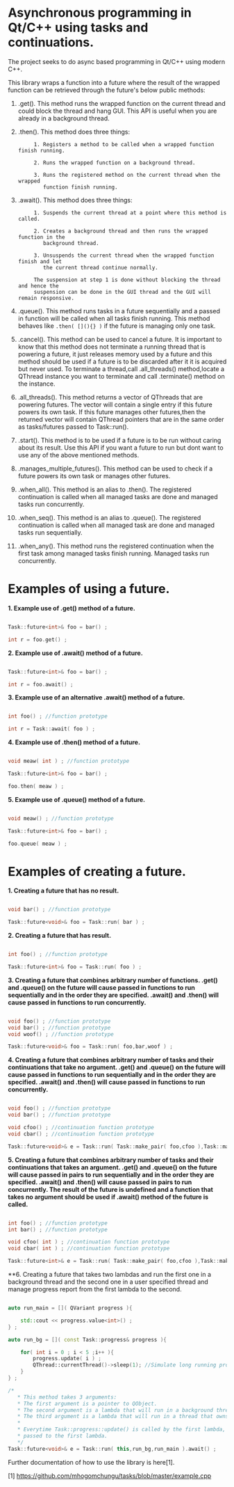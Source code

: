 

Asynchronous programming in Qt/C++ using tasks and continuations.
========

The project seeks to do async based programming in Qt/C++ using modern C++.

This library wraps a function into a future where the result of the wrapped function
can be retrieved through the future's below public methods:

1. .get().  This method runs the wrapped function on the current thread
            and could block the thread and hang GUI. This API is useful when you are already
            in a background thread.

2. .then(). This method does three things:

            1. Registers a method to be called when a wrapped function finish running.

            2. Runs the wrapped function on a background thread.

            3. Runs the registered method on the current thread when the wrapped
               function finish running.

3. .await(). This method does three things:

            1. Suspends the current thread at a point where this method is called.

            2. Creates a background thread and then runs the wrapped function in the
               background thread.

            3. Unsuspends the current thread when the wrapped function finish and let
               the current thread continue normally.

            The suspension at step 1 is done without blocking the thread and hence the
            suspension can be done in the GUI thread and the GUI will remain responsive.

4. .queue(). This method runs tasks in a future sequentially and a passed in function will be called when all tasks
	     finish running. This method behaves like ```.then( [](){} )``` if the future is managing only one task.

5. .cancel(). This method can be used to cancel a future. It is important to know
              that this method does not terminate a running thread that is powering a future, it just
              releases memory used by a future and this method should be used if a future is to be discarded
	      after it it is acquired but never used. To terminate a thread,call .all_threads() method,locate a QThread
	      instance you want to terminate and call .terminate() method on the instance.

6. .all_threads(). This method returns a vector of QThreads that are powering futures.
                   The vector will contain a single entry if this future powers its own task. If this future
                   manages other futures,then the returned vector will contain QThread pointers that are in
                   the same order as tasks/futures passed to Task::run().

7. .start(). This method is to be used if a future is to be run without caring about its result.
	     Use this API if you want a future to run but dont want to use any of the above mentioned methods.

8. .manages_multiple_futures(). This method can be used to check if a future powers
                                its own task or manages other futures.

9. .when_all(). This method is an alias to .then(). The registered continuation is called when all managed tasks are done
                          and managed tasks run concurrently.

10. .when_seq(). This method is an alias to .queue(). The registered continuation is called when all managed task are done
                             and managed tasks run sequentially.

11. .when_any(). This method runs the registered continuation when the first task among managed tasks finish running.
                               Managed tasks run concurrently.

Examples of using a future.
========

**1. Example use of .get() method of a future.**

```c++

Task::future<int>& foo = bar() ;

int r = foo.get() ;

```

**2. Example use of .await() method of a future.**

```c++

Task::future<int>& foo = bar() ;

int r = foo.await() ;

```
**3. Example use of an alternative .await() method of a future.**

```c++

int foo() ; //function prototype

int r = Task::await( foo ) ;

```

**4. Example use of .then() method of a future.**

```c++

void meaw( int ) ; //function prototype

Task::future<int>& foo = bar() ;

foo.then( meaw ) ;

```

**5. Example use of .queue() method of a future.**

```c++

void meaw() ; //function prototype

Task::future<int>& foo = bar() ;

foo.queue( meaw ) ;

```

Examples of creating a future.
========

**1. Creating a future that has no result.**
```c++

void bar() ; //function prototype

Task::future<void>& foo = Task::run( bar ) ;

```

**2. Creating a future that has result.**
```c++

int foo() ; //function prototype

Task::future<int>& foo = Task::run( foo ) ;

```

**3. Creating a future that combines arbitrary number of functions. .get() and .queue() on the future will cause passed in functions to run sequentially and in the order they are specified. .await() and .then() will cause passed in functions to run concurrently.**

```c++

void foo() ; //function prototype
void bar() ; //function prototype
void woof() ; //function prototype

Task::future<void>& foo = Task::run( foo,bar,woof ) ;

```

**4. Creating a future that combines arbitrary number of tasks and their continuations that take no argument. .get() and .queue() on the future will cause passed in functions to run sequentially and in the order they are specified. .await() and .then() will cause passed in functions to run concurrently.**

```c++

void foo() ; //function prototype
void bar() ; //function prototype

void cfoo() ; //continuation function prototype
void cbar() ; //continuation function prototype

Task::future<void>& e = Task::run( Task::make_pair( foo,cfoo ),Task::make_pair( bar,cbar ) ) ;

```

**5. Creating a future that combines arbitrary number of tasks and their continuations that takes an argument. .get() and .queue() on the future will cause passed in pairs to run sequentially and in the order they are specified. .await() and .then() will cause passed in pairs to run concurrently. The result of the future is undefined and a function that takes no argument should be used if .await() method of the future is called.**

```c++

int foo() ; //function prototype
int bar() ; //function prototype

void cfoo( int ) ; //continuation function prototype
void cbar( int ) ; //continuation function prototype

Task::future<int>& e = Task::run( Task::make_pair( foo,cfoo ),Task::make_pair( bar,cbar ) ) ;
```
**6. Creating a future that takes two lambdas and run the first one in a background thread and the second one in a user specified thread and manage progress report from the first lambda to the second.
```c++

auto run_main = []( QVariant progress ){

	std::cout << progress.value<int>() ;
} ;

auto run_bg = []( const Task::progress& progress ){

	for( int i = 0 ; i < 5 ;i++ ){
		progress.update( i ) ;
		QThread::currentThread()->sleep(1); //Simulate long running process
	}
} ;

/*
   * This method takes 3 arguments:
   * The first argument is a pointer to QObject.
   * The second argument is a lambda that will run in a background thread.
   * The third argument is a lambda that will run in a thread that owns the object pass in as the first argument.
   *
   * Everytime Task::progress::update() is called by the first lambda, the second lambda will be called with the object that was
   * passed to the first lambda.
   */
Task::future<void>& e = Task::run( this,run_bg,run_main ).await() ;
```

Further documentation of how to use the library is here[1].

[1] https://github.com/mhogomchungu/tasks/blob/master/example.cpp

